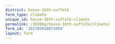 ```yaml
---
district: house-16th-suffolk
form_type: climate
unique_id: house-16th-suffolk-climate
permalink: /2020bq/house-16th-suffolk/climate/
form_id: '201705916871054'
layout: form
---
```

